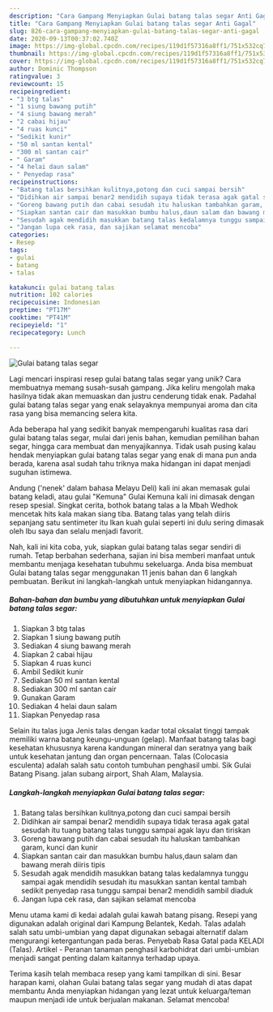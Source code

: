 ```yaml
---
description: "Cara Gampang Menyiapkan Gulai batang talas segar Anti Gagal"
title: "Cara Gampang Menyiapkan Gulai batang talas segar Anti Gagal"
slug: 826-cara-gampang-menyiapkan-gulai-batang-talas-segar-anti-gagal
date: 2020-09-13T00:37:02.740Z
image: https://img-global.cpcdn.com/recipes/119d1f57316a8ff1/751x532cq70/gulai-batang-talas-segar-foto-resep-utama.jpg
thumbnail: https://img-global.cpcdn.com/recipes/119d1f57316a8ff1/751x532cq70/gulai-batang-talas-segar-foto-resep-utama.jpg
cover: https://img-global.cpcdn.com/recipes/119d1f57316a8ff1/751x532cq70/gulai-batang-talas-segar-foto-resep-utama.jpg
author: Dominic Thompson
ratingvalue: 3
reviewcount: 15
recipeingredient:
- "3 btg talas"
- "1 siung bawang putih"
- "4 siung bawang merah"
- "2 cabai hijau"
- "4 ruas kunci"
- "Sedikit kunir"
- "50 ml santan kental"
- "300 ml santan cair"
- " Garam"
- "4 helai daun salam"
- " Penyedap rasa"
recipeinstructions:
- "Batang talas bersihkan kulitnya,potong dan cuci sampai bersih"
- "Didihkan air sampai benar2 mendidih supaya tidak terasa agak gatal sesudah itu tuang batang talas tunggu sampai agak layu dan tiriskan"
- "Goreng bawang putih dan cabai sesudah itu haluskan tambahkan garam, kunci dan kunir"
- "Siapkan santan cair dan masukkan bumbu halus,daun salam dan bawang merah diiris tipis"
- "Sesudah agak mendidih masukkan batang talas kedalamnya tunggu sampai agak mendidih sesudah itu masukkan santan kental tambah sedikit penyedap rasa tunggu sampai benar2 mendidih sambil diaduk"
- "Jangan lupa cek rasa, dan sajikan selamat mencoba"
categories:
- Resep
tags:
- gulai
- batang
- talas

katakunci: gulai batang talas 
nutrition: 102 calories
recipecuisine: Indonesian
preptime: "PT17M"
cooktime: "PT41M"
recipeyield: "1"
recipecategory: Lunch

---
```



![Gulai batang talas segar](https://img-global.cpcdn.com/recipes/119d1f57316a8ff1/751x532cq70/gulai-batang-talas-segar-foto-resep-utama.jpg)

Lagi mencari inspirasi resep gulai batang talas segar yang unik? Cara membuatnya memang susah-susah gampang. Jika keliru mengolah maka hasilnya tidak akan memuaskan dan justru cenderung tidak enak. Padahal gulai batang talas segar yang enak selayaknya mempunyai aroma dan cita rasa yang bisa memancing selera kita.

Ada beberapa hal yang sedikit banyak mempengaruhi kualitas rasa dari gulai batang talas segar, mulai dari jenis bahan, kemudian pemilihan bahan segar, hingga cara membuat dan menyajikannya. Tidak usah pusing kalau hendak menyiapkan gulai batang talas segar yang enak di mana pun anda berada, karena asal sudah tahu triknya maka hidangan ini dapat menjadi suguhan istimewa.

Andung (&#39;nenek&#39; dalam bahasa Melayu Deli) kali ini akan memasak gulai batang keladi, atau gulai &#34;Kemuna&#34; Gulai Kemuna kali ini dimasak dengan resep spesial. Singkat cerita, bothok batang talas a la Mbah Wedhok mencetak hits kala makan siang tiba. Batang talas yang telah diiris sepanjang satu sentimeter itu Ikan kuah gulai seperti ini dulu sering dimasak oleh Ibu saya dan selalu menjadi favorit.


Nah, kali ini kita coba, yuk, siapkan gulai batang talas segar sendiri di rumah. Tetap berbahan sederhana, sajian ini bisa memberi manfaat untuk membantu menjaga kesehatan tubuhmu sekeluarga. Anda bisa membuat Gulai batang talas segar menggunakan 11 jenis bahan dan 6 langkah pembuatan. Berikut ini langkah-langkah untuk menyiapkan hidangannya.

<!--inarticleads1-->

##### Bahan-bahan dan bumbu yang dibutuhkan untuk menyiapkan Gulai batang talas segar:

1. Siapkan 3 btg talas
1. Siapkan 1 siung bawang putih
1. Sediakan 4 siung bawang merah
1. Siapkan 2 cabai hijau
1. Siapkan 4 ruas kunci
1. Ambil Sedikit kunir
1. Sediakan 50 ml santan kental
1. Sediakan 300 ml santan cair
1. Gunakan  Garam
1. Sediakan 4 helai daun salam
1. Siapkan  Penyedap rasa


Selain itu talas juga Jenis talas dengan kadar total oksalat tinggi tampak memiliki warna batang keungu-unguan (gelap). Manfaat batang talas bagi kesehatan khususnya karena kandungan mineral dan seratnya yang baik untuk kesehatan jantung dan organ pencernaan. Talas (Colocasia esculenta) adalah salah satu contoh tumbuhan penghasil umbi. Sik Gulai Batang Pisang. jalan subang airport, Shah Alam, Malaysia. 

<!--inarticleads2-->

##### Langkah-langkah menyiapkan Gulai batang talas segar:

1. Batang talas bersihkan kulitnya,potong dan cuci sampai bersih
1. Didihkan air sampai benar2 mendidih supaya tidak terasa agak gatal sesudah itu tuang batang talas tunggu sampai agak layu dan tiriskan
1. Goreng bawang putih dan cabai sesudah itu haluskan tambahkan garam, kunci dan kunir
1. Siapkan santan cair dan masukkan bumbu halus,daun salam dan bawang merah diiris tipis
1. Sesudah agak mendidih masukkan batang talas kedalamnya tunggu sampai agak mendidih sesudah itu masukkan santan kental tambah sedikit penyedap rasa tunggu sampai benar2 mendidih sambil diaduk
1. Jangan lupa cek rasa, dan sajikan selamat mencoba


Menu utama kami di kedai adalah gulai kawah batang pisang. Resepi yang digunakan adalah original dari Kampung Belantek, Kedah. Talas adalah salah satu umbi-umbian yang dapat digunakan sebagai alternatif dalam mengurangi ketergantungan pada beras. Penyebab Rasa Gatal pada KELADI (Talas). Artikel - Peranan tanaman penghasil karbohidrat dari umbi-umbian menjadi sangat penting dalam kaitannya terhadap upaya. 

Terima kasih telah membaca resep yang kami tampilkan di sini. Besar harapan kami, olahan Gulai batang talas segar yang mudah di atas dapat membantu Anda menyiapkan hidangan yang lezat untuk keluarga/teman maupun menjadi ide untuk berjualan makanan. Selamat mencoba!
